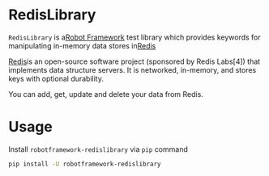 # RedisLibrary

`RedisLibrary` is a[Robot Framework](http://www.robotframework.org) test library which provides keywords for manipulating in-memory data stores in[Redis](https://redis.io/)

[Redis](https://redis.io/)is an open-source software project (sponsored by Redis Labs[4]) that implements data structure servers. It is networked, in-memory, and stores keys with optional durability.

You can add, get, update and delete your data from Redis.

# Usage

Install `robotframework-redislibrary` via `pip` command

```bash
pip install -U robotframework-redislibrary
```

